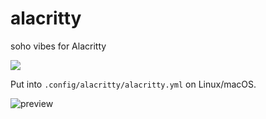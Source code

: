 # alacritty
soho vibes for Alacritty

[![](https://img.shields.io/badge/Rosé%20Pine%20Theme-191724)](https://github.com/rose-pine/rose-pine-theme)

Put into `.config/alacritty/alacritty.yml` on Linux/macOS.

![preview](https://i.imgur.com/cfHIjEn.png)
